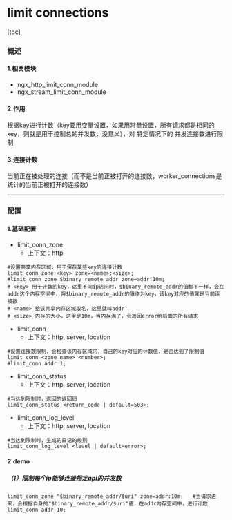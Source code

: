 # limit connections

[toc]

### 概述

#### 1.相关模块
* ngx_http_limit_conn_module
* ngx_stream_limit_conn_module

#### 2.作用
根据key进行计数（key要用变量设置，如果用常量设置，所有请求都是相同的key，则就是用于控制总的并发数，没意义），对 特定情况下的 并发连接数进行限制

#### 3.连接计数
当前正在被处理的连接（而不是当前正被打开的连接数，worker_connections是统计的当前正被打开的连接数）

***

### 配置

#### 1.基础配置
* limit_conn_zone
  * 上下文：http
```shell
#设置共享内存区域，用于保存某些key的连接计数
limit_conn_zone <key> zone=<name>:<size>;
#limit_conn_zone $binary_remote_addr zone=addr:10m;
# <key> 用于计数的key，这里不同ip访问时，$binary_remote_addr的值都不一样，会在addr这个内存空间中，将$binary_remote_addr的值作为key，该key对应的值就是当前连接数
# <name> 给该共享内存区域取名，这里就叫addr
# <size> 内存的大小，这里是10m，当内存满了，会返回error给后面的所有请求
```

* limit_conn
  * 上下文：http, server, location
```shell
#设置连接数限制，会检查该内存区域内，自己的key对应的计数值，是否达到了限制值
limit_conn <zone_name> <number>;
#limit_conn addr 1;
```

* limit_conn_status
  * 上下文：http, server, location
```shell
#当达到限制时，返回的返回码
limit_conn_status <return_code | default=503>;
```

* limit_conn_log_level
  * 上下文：http, server, location
```shell
#当达到限制时，生成的日记的级别
limit_conn_log_level <level | default=error>;
```

#### 2.demo

##### （1）限制每个ip能够连接指定api的并发数
```shell
limit_conn_zone "$binary_remote_addr/$uri" zone=addr:10m;   #当请求进来，会根据自身的"$binary_remote_addr/$uri"值，在addr内存空间中，进行计数
limit_conn addr 10;
```
